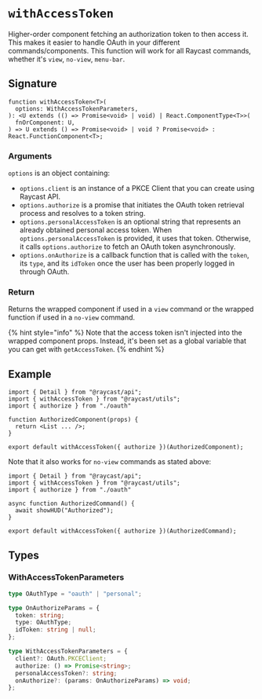 # `withAccessToken`

Higher-order component fetching an authorization token to then access it. This makes it easier to handle OAuth in your different commands/components. This function will work for all Raycast commands, whether it's `view`, `no-view`, `menu-bar`.

## Signature

```tsx
function withAccessToken<T>(
  options: WithAccessTokenParameters,
): <U extends (() => Promise<void> | void) | React.ComponentType<T>>(
  fnOrComponent: U,
) => U extends () => Promise<void> | void ? Promise<void> : React.FunctionComponent<T>;
```

### Arguments

`options` is an object containing:
- `options.client` is an instance of a PKCE Client that you can create using Raycast API.
- `options.authorize` is a promise that initiates the OAuth token retrieval process and resolves to a token string.
- `options.personalAccessToken` is an optional string that represents an already obtained personal access token. When `options.personalAccessToken` is provided, it uses that token. Otherwise, it calls `options.authorize` to fetch an OAuth token asynchronously.
- `options.onAuthorize` is a callback function that is called with the `token`, its `type`, and its `idToken` once the user has been properly logged in through OAuth.

### Return

Returns the wrapped component if used in a `view` command or the wrapped function if used in a `no-view` command.

{% hint style="info" %}
Note that the access token isn't injected into the wrapped component props. Instead, it's been set as a global variable that you can get with `getAccessToken`.
{% endhint %}

## Example

```tsx
import { Detail } from "@raycast/api";
import { withAccessToken } from "@raycast/utils";
import { authorize } from "./oauth"

function AuthorizedComponent(props) {
  return <List ... />;
}

export default withAccessToken({ authorize })(AuthorizedComponent);
```

Note that it also works for `no-view` commands as stated above:

```tsx
import { Detail } from "@raycast/api";
import { withAccessToken } from "@raycast/utils";
import { authorize } from "./oauth"

async function AuthorizedCommand() {
  await showHUD("Authorized");
}

export default withAccessToken({ authorize })(AuthorizedCommand);
```

## Types

### WithAccessTokenParameters

```ts
type OAuthType = "oauth" | "personal";

type OnAuthorizeParams = {
  token: string;
  type: OAuthType;
  idToken: string | null;
};

type WithAccessTokenParameters = {
  client?: OAuth.PKCEClient;
  authorize: () => Promise<string>;
  personalAccessToken?: string;
  onAuthorize?: (params: OnAuthorizeParams) => void;
};
```